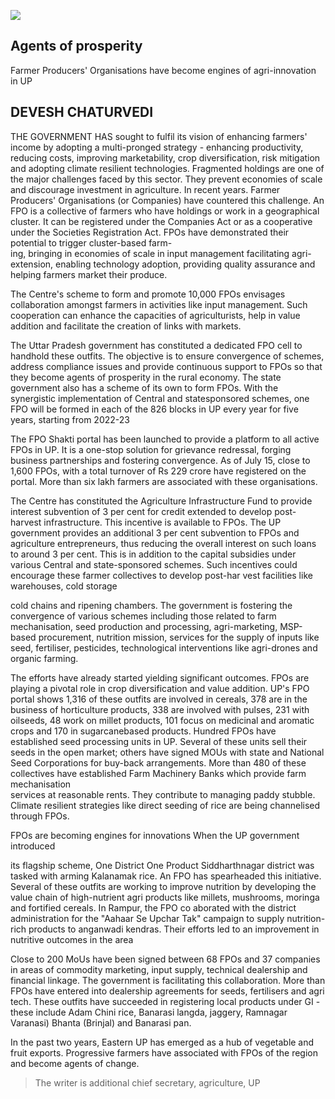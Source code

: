 ![](_page_0_Picture_0.jpeg)

## Agents of prosperity

Farmer Producers' Organisations have become engines of agri-innovation in UP

## DEVESH CHATURVEDI

THE GOVERNMENT HAS sought to fulfil its vision of enhancing farmers' income by adopting a multi-pronged strategy - enhancing productivity, reducing costs, improving marketability, crop diversification, risk mitigation and adopting climate resilient technologies. Fragmented holdings are one of the major challenges faced by this sector. They prevent economies of scale and discourage investment in agriculture. In recent years. Farmer Producers' Organisations (or Companies) have countered this challenge. An FPO is a collective of farmers who have holdings or work in a geographical cluster. It can be registered under the Companies Act or as a cooperative under the Societies Registration Act. FPOs have demonstrated their potential to trigger cluster-based farm-<br>ing, bringing in economies of scale in input management facilitating agri-extension, enabling technology adoption, providing quality assurance and helping farmers market their produce.

The Centre's scheme to form and promote 10,000 FPOs envisages collaboration amongst farmers in activities like input management. Such cooperation can enhance the capacities of agriculturists, help in value addition and facilitate the creation of links with markets.

The Uttar Pradesh government has constituted a dedicated FPO cell to handhold these outfits. The objective is to ensure convergence of schemes, address compliance issues and provide continuous support to FPOs so that they become agents of prosperity in the rural economy. The state government also has a scheme of its own to form FPOs. With the synergistic implementation of Central and statesponsored schemes, one FPO will be formed in each of the 826 blocks in UP every year for five years, starting from 2022-23

The FPO Shakti portal has been launched to provide a platform to all active FPOs in UP. It is a one-stop solution for grievance redressal, forging business partnerships and fostering convergence. As of July 15, close to 1,600 FPOs, with a total turnover of Rs 229 crore have registered on the portal. More than six lakh farmers are associated with these organisations.

The Centre has constituted the Agriculture Infrastructure Fund to provide interest subvention of 3 per cent for credit extended to develop post-harvest infrastructure. This incentive is available to FPOs. The UP government provides an additional 3 per cent subvention to FPOs and agriculture entrepreneurs, thus reducing the overall interest on such loans to around 3 per cent. This is in addition to the capital subsidies under various Central and state-sponsored schemes. Such incentives could encourage these farmer collectives to develop post-har vest facilities like warehouses, cold storage

cold chains and ripening chambers. The government is fostering the convergence of various schemes including those related to farm mechanisation, seed production and processing, agri-marketing, MSP-based procurement, nutrition mission, services for the supply of inputs like seed, fertiliser, pesticides, technological interventions like agri-drones and organic farming.

The efforts have already started yielding significant outcomes. FPOs are playing a pivotal role in crop diversification and value addition. UP's FPO portal shows 1,316 of these outfits are involved in cereals, 378 are in the business of horticulture products, 338 are involved with pulses, 231 with oilseeds, 48 work on millet products, 101 focus on medicinal and aromatic crops and 170 in sugarcanebased products. Hundred FPOs have established seed processing units in UP. Several of these units sell their seeds in the open market; others have signed MOUs with state and National Seed Corporations for buy-back arrangements. More than 480 of these collectives have established Farm Machinery Banks which provide farm mechanisation<br>services at reasonable rents. They contribute to managing paddy stubble. Climate resilient strategies like direct seeding of rice are being channelised through FPOs.

FPOs are becoming engines for innovations When the UP government introduced

its flagship scheme, One District One Product Siddharthnagar district was tasked with arming Kalanamak rice. An FPO has spearheaded this initiative. Several of these outfits are working to improve nutrition by developing the value chain of high-nutrient agri products like millets, mushrooms, moringa and fortified cereals. In Rampur, the FPO co aborated with the district administration for the "Aahaar Se Upchar Tak" campaign to supply nutrition-rich products to anganwadi kendras. Their efforts led to an improvement in nutritive outcomes in the area

Close to 200 MoUs have been signed between 68 FPOs and 37 companies in areas of commodity marketing, input supply, technical dealership and financial linkage. The government is facilitating this collaboration. More than FPOs have entered into dealership agreements for seeds, fertilisers and agri tech. These outfits have succeeded in registering local products under GI - these include Adam Chini rice, Banarasi langda, jaggery, Ramnagar Varanasi) Bhanta (Brinjal) and Banarasi pan.

In the past two years, Eastern UP has emerged as a hub of vegetable and fruit exports. Progressive farmers have associated with FPOs of the region and become agents of change.

> The writer is additional chief secretary, agriculture, UP